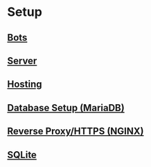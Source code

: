 # Setup

## [Bots](bots/)

## [Server](server/)

## [Hosting](hosting/)

## [Database Setup (MariaDB)](DATABASE/)

## [Reverse Proxy/HTTPS (NGINX)](HTTPS/)

## [SQLite](SQLITE/)
